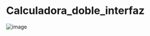 # Calculadora_doble_interfaz

![image](https://user-images.githubusercontent.com/98127087/185724639-a0cfcd65-95da-47a3-9d84-88b43234e0e9.png)
